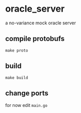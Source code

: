 # oracle_server
a no-variance mock oracle server 

## compile protobufs

`make proto`


## build 

`make build`

## change ports

for now edit `main.go`

